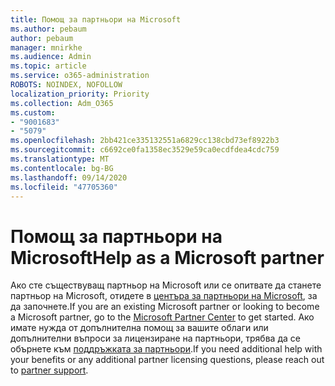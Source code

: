 ```yaml
---
title: Помощ за партньори на Microsoft
ms.author: pebaum
author: pebaum
manager: mnirkhe
ms.audience: Admin
ms.topic: article
ms.service: o365-administration
ROBOTS: NOINDEX, NOFOLLOW
localization_priority: Priority
ms.collection: Adm_O365
ms.custom:
- "9001683"
- "5079"
ms.openlocfilehash: 2bb421ce335132551a6829cc138cbd73ef8922b3
ms.sourcegitcommit: c6692ce0fa1358ec3529e59ca0ecdfdea4cdc759
ms.translationtype: MT
ms.contentlocale: bg-BG
ms.lasthandoff: 09/14/2020
ms.locfileid: "47705360"
---
```

# <a name="help-as-a-microsoft-partner"></a><span data-ttu-id="f96ce-102">Помощ за партньори на Microsoft</span><span class="sxs-lookup"><span data-stu-id="f96ce-102">Help as a Microsoft partner</span></span>

<span data-ttu-id="f96ce-103">Ако сте съществуващ партньор на Microsoft или се опитвате да станете партньор на Microsoft, отидете в [центъра за партньори на Microsoft](https://support.microsoft.com/help/4499930/partner-center-overview), за да започнете.</span><span class="sxs-lookup"><span data-stu-id="f96ce-103">If you are an existing Microsoft partner or looking to become a Microsoft partner, go to the [Microsoft Partner Center](https://support.microsoft.com/help/4499930/partner-center-overview) to get started.</span></span> <span data-ttu-id="f96ce-104">Ако имате нужда от допълнителна помощ за вашите облаги или допълнителни въпроси за лицензиране на партньори, трябва да се обърнете към [поддръжката за партньори](https://aka.ms/partnersupport).</span><span class="sxs-lookup"><span data-stu-id="f96ce-104">If you need additional help with your benefits or any additional partner licensing questions, please reach out to [partner support](https://aka.ms/partnersupport).</span></span>
